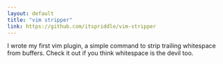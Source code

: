 ```yaml
---
layout: default
title: "vim stripper"
link: https://github.com/itspriddle/vim-stripper
---
```


I wrote my first vim plugin, a simple command to strip trailing whitespace
from buffers. Check it out if you think whitespace is the devil too.
